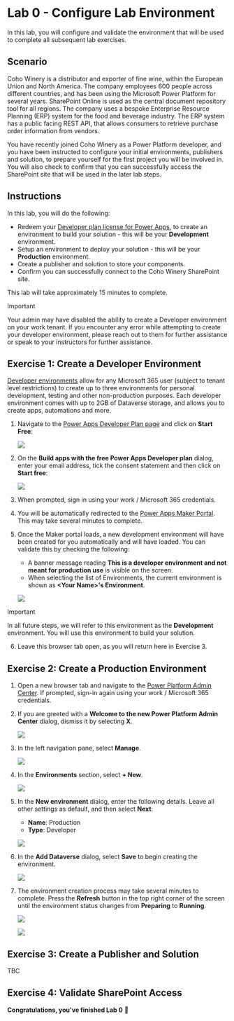 # Lab 0 - Configure Lab Environment

In this lab, you will configure and validate the environment that will be used to complete all subsequent lab exercises.

## Scenario

Coho Winery is a distributor and exporter of fine wine, within the European Union and North America. The company employees 600 people across different countries, and has been using the Microsoft Power Platform for several years. SharePoint Online is used as the central document repository tool for all regions. The company uses a bespoke Enterprise Resource Planning (ERP) system for the food and beverage industry. The ERP system has a public facing REST API, that allows consumers to retrieve purchase order information from vendors.

You have recently joined Coho Winery as a Power Platform developer, and you have been instructed to configure your initial environments, publishers and solution, to prepare yourself for the first project you will be involved in. You will also check to confirm that you can successfully access the SharePoint site that will be used in the later lab steps.

## Instructions

In this lab, you will do the following:

- Redeem your [Developer plan license for Power Apps](https://learn.microsoft.com/en-us/power-platform/developer/plan), to create an environment to build your solution - this will be your **Development** environment.
- Setup an environment to deploy your solution - this will be your **Production** environment.
- Create a publisher and solution to store your components.
- Confirm you can successfully connect to the Coho Winery SharePoint site.

This lab will take approximately 15 minutes to complete.

> [!IMPORTANT]
> Your admin may have disabled the ability to create a Developer environment on your work tenant. If you encounter any error while attempting to create your developer environment, please reach out to them for further assistance or speak to your instructors for further assistance.

## Exercise 1: Create a Developer Environment

[Developer environments](https://learn.microsoft.com/en-us/power-platform/developer/create-developer-environment) allow for any Microsoft 365 user (subject to tenant level restrictions) to create up to three environments for personal development, testing and other non-production purposes. Each developer environment comes with up to 2GB of Dataverse storage, and allows you to create apps, automations and more.

1. Navigate to the [Power Apps Developer Plan page](https://www.microsoft.com/en-us/power-platform/products/power-apps/free) and click on **Start Free**:

    ![](Images/Lab0-ConfigureLabEnvironment/E1_1.png)

2. On the **Build apps with the free Power Apps Developer plan** dialog, enter your email address, tick the consent statement and then click on **Start free**:
    
    ![](Images/Lab0-ConfigureLabEnvironment/E1_2.png)

3. When prompted, sign in using your work / Microsoft 365 credentials.

4. You will be automatically redirected to the [Power Apps Maker Portal](https://make.powerapps.com). This may take several minutes to complete.

5. Once the Maker portal loads, a new development environment will have been created for you automatically and will have loaded. You can validate this by checking the following:
   - A banner message reading **This is a developer environment and not meant for production use** is visible on the screen.
   - When selecting the list of Environments, the current environment is shown as **\<Your Name\>'s Environment**.

    ![](Images/Lab0-ConfigureLabEnvironment/E1_3.png)

> [!IMPORTANT]
> In all future steps, we will refer to this environment as the **Development** environment. You will use this environment to build your solution.

6. Leave this browser tab open, as you will return here in Exercise 3.

## Exercise 2: Create a Production Environment

1. Open a new browser tab and navigate to the [Power Platform Admin Center](https://aka.ms/ppac). If prompted, sign-in again using your work / Microsoft 365 credentials.

2. If you are greeted with a **Welcome to the new Power Platform Admin Center** dialog, dismiss it by selecting **X**.

    ![](Images/Lab0-ConfigureLabEnvironment/E2_1.png)

3. In the left navigation pane, select **Manage**.

    ![](Images/Lab0-ConfigureLabEnvironment/E2_2.png)

4. In the **Environments** section, select **+ New**.

    ![](Images/Lab0-ConfigureLabEnvironment/E2_3.png)

5. In the **New environment** dialog, enter the following details. Leave all other settings as default, and then select **Next**:
    - **Name**: Production
    - **Type**: Developer
    
     ![](Images/Lab0-ConfigureLabEnvironment/E2_4.png)

6. In the **Add Dataverse** dialog, select **Save** to begin creating the environment.

    ![](Images/Lab0-ConfigureLabEnvironment/E2_5.png)

7. The environment creation process may take several minutes to complete. Press the **Refresh** button in the top right corner of the screen until the environment status changes from **Preparing** to **Running**.

    ![](Images/Lab0-ConfigureLabEnvironment/E2_6.png)

    ![](Images/Lab0-ConfigureLabEnvironment/E2_7.png)

## Exercise 3: Create a Publisher and Solution

TBC

## Exercise 4: Validate SharePoint Access

**Congratulations, you've finished Lab 0** 🥳